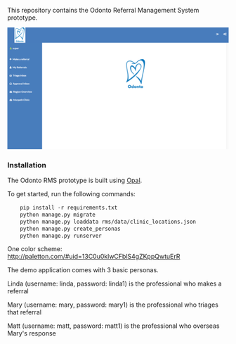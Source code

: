 This repository contains the Odonto Referral Management System prototype.

![](odonto.screenshot.png)

### Installation

The Odonto RMS prototype is built using [Opal](https://github.com/openhealthcare/opal).

To get started, run the following commands:

```
    pip install -r requirements.txt
    python manage.py migrate
    python manage.py loaddata rms/data/clinic_locations.json
    python manage.py create_personas
    python manage.py runserver
```

One color scheme: http://paletton.com/#uid=13C0u0klwCFblS4gZKppQwtuErR

The demo application comes with 3 basic personas.

Linda (username: linda, password: linda1)
is the professional who makes a referral

Mary (username: mary, password: mary1)
is the professional who triages that referral

Matt (username: matt, password: matt1)
is the professional who overseas Mary's response
